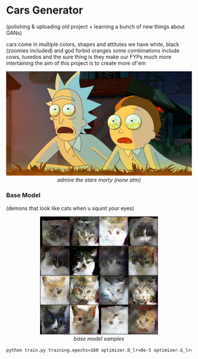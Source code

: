 # Cars Generator

(polishing & uploading old project + learning a bunch of new things about GANs)

cars come in multiple colors, shapes and attitutes
we have white, black (zoomies included) and god forbid oranges
some combinations include cows, tuxedos and 
the sure thing is they make our FYPs much more intertaining
the aim of this project is to create more of'em 

<p align="center">
  <img src="data/rick_n_morty.jpg" width="640"><br>
  <em>admire the stars morty (none atm)</em>
</p>


### Base Model
(demons that look like cats when u squint your eyes)
<p align="center">
  <img src="data/media_images_sample_150.000000_614_5ef65e6d082354bfb722.png" width="320"><br>
  <em>base model samples</em>
</p>

```bash
python train.py training.epochs=160 optimizer.D_lr=8e-5 optimizer.G_lr=12e-5
```
